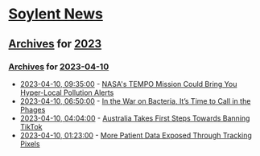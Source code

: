 # [Soylent News](../../../README.md)

## [Archives](../../index.md) for [2023](../index.md)

### [Archives](../../index.md) for [2023-04-10](index.md)

* [2023-04-10, 09:35:00](https://soylentnews.org/article.pl?sid=23/04/09/1337203&from=rss) - [NASA's TEMPO Mission Could Bring You Hyper-Local Pollution Alerts](https://soylentnews.org/article.pl?sid=23/04/09/1337203&from=rss)
* [2023-04-10, 06:50:00](https://soylentnews.org/article.pl?sid=23/04/09/1329205&from=rss) - [In the War on Bacteria, It’s Time to Call in the Phages](https://soylentnews.org/article.pl?sid=23/04/09/1329205&from=rss)
* [2023-04-10, 04:04:00](https://soylentnews.org/article.pl?sid=23/04/09/136228&from=rss) - [Australia Takes First Steps Towards Banning TikTok](https://soylentnews.org/article.pl?sid=23/04/09/136228&from=rss)
* [2023-04-10, 01:23:00](https://soylentnews.org/article.pl?sid=23/04/09/1256255&from=rss) - [More Patient Data Exposed Through Tracking Pixels](https://soylentnews.org/article.pl?sid=23/04/09/1256255&from=rss)
